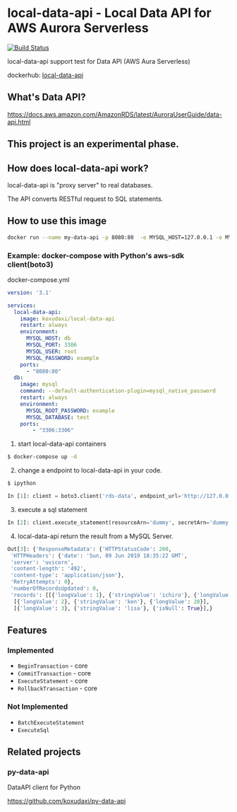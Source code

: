 # local-data-api - Local Data API for AWS Aurora Serverless
[![Build Status](https://travis-ci.org/koxudaxi/local-data-api.svg?branch=master)](https://travis-ci.org/koxudaxi/local-data-api)

local-data-api support test for Data API (AWS Aura Serverless)

dockerhub: [local-data-api](https://hub.docker.com/r/koxudaxi/local-data-api)

## What's Data API?
https://docs.aws.amazon.com/AmazonRDS/latest/AuroraUserGuide/data-api.html

## This project is an experimental phase.

## How does local-data-api work?
local-data-api is "proxy server" to real databases.

The API converts RESTful request to SQL statements.

## How to use this image
```bash
docker run --name my-data-api -p 8080:80  -e MYSQL_HOST=127.0.0.1 -e MYSQL_PORT=3306 -e MYSQL_USER=root -e MYSQL_PASSWORD=example  koxudaxi/local-data-api
```
 
### Example: docker-compose with Python's aws-sdk client(boto3) 
docker-compose.yml
```yaml
version: '3.1'

services:
  local-data-api:
    image: koxudaxi/local-data-api
    restart: always
    environment:
      MYSQL_HOST: db
      MYSQL_PORT: 3306
      MYSQL_USER: root
      MYSQL_PASSWORD: example
    ports:
      - "8080:80"
  db:
    image: mysql
    command: --default-authentication-plugin=mysql_native_password
    restart: always
    environment:
      MYSQL_ROOT_PASSWORD: example
      MYSQL_DATABASE: test
    ports:
        - "3306:3306"
```

1. start local-data-api containers
```bash
$ docker-compose up -d
```

2. change a endpoint to local-data-api in your code. 
```bash
$ ipython
```
```python
In [1]: client = boto3.client('rds-data', endpoint_url='http://127.0.0.1:8080', aws_access_key_id='aaa',  aws_secret_access_key='bbb') 
```

3. execute a sql statement
```python
In [2]: client.execute_statement(resourceArn='dummy', secretArn='dummy', sql='select * from users', database='test')
```

4. local-data-api return the result from a MySQL Server.
```python
Out[3]: {'ResponseMetadata': {'HTTPStatusCode': 200,
 'HTTPHeaders': {'date': 'Sun, 09 Jun 2019 18:35:22 GMT',
 'server': 'uvicorn',
 'content-length': '492',
 'content-type': 'application/json'},
 'RetryAttempts': 0},
 'numberOfRecordsUpdated': 0,
 'records': [[{'longValue': 1}, {'stringValue': 'ichiro'}, {'longValue': 17}],
  [{'longValue': 2}, {'stringValue': 'ken'}, {'longValue': 20}],
  [{'longValue': 3}, {'stringValue': 'lisa'}, {'isNull': True}],}
```

## Features
### Implemented
- `BeginTransaction`  - core  
- `CommitTransaction` - core 
- `ExecuteStatement` - core 
- `RollbackTransaction` - core


### Not Implemented
- `BatchExecuteStatement`
- `ExecuteSql`

## Related projects
### py-data-api

DataAPI client for Python

https://github.com/koxudaxi/py-data-api
